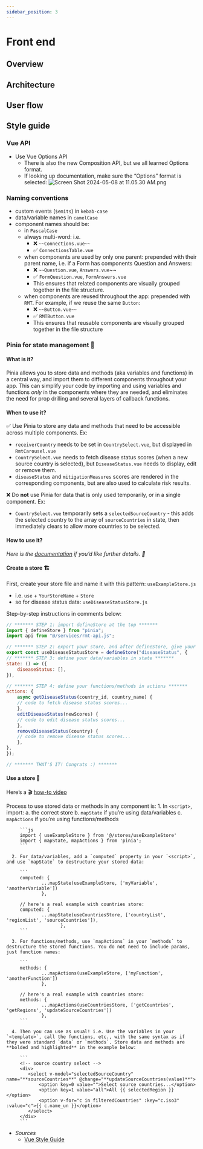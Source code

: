 ```yaml
---
sidebar_position: 3
---
```


# Front end

## Overview

## Architecture

## User flow

## Style guide

### Vue API

- Use Vue Options API
  - There is also the new Composition API, but we all learned Options format.
  - If looking up documentation, make sure the “Options” format is selected:
    ![Screen Shot 2024-05-08 at 11.05.30 AM.png](https://prod-files-secure.s3.us-west-2.amazonaws.com/cb6a297b-0172-4571-88ae-6aa73ffd2f5f/d18ec2fc-906e-46c3-8d9f-cd33ff539362/Screen_Shot_2024-05-08_at_11.05.30_AM.png)

### Naming conventions

- custom events (`$emits`) in `kebab-case`
- data/variable names in `camelCase`
- component names should be:
  - in `PascalCase`
  - always multi-word: i.e.
    - ❌ `~~Connections.vue~~`
    - ✅ `ConnectionsTable.vue`
  - when components are used by only one parent: prepended with their parent name, i.e. if a Form has components Question and Answers:
    - ❌ `~~Question.vue`, `Answers.vue`~~
    - ✅ `FormQuestion.vue`, `FormAnswers.vue`
    - This ensures that related components are visually grouped together in the file structure.
  - when components are reused throughout the app: prepended with `RMT`. For example, if we reuse the same `Button`:
    - ❌ `~~Button.vue~~`
    - ✅ `RMTButton.vue`
    - This ensures that reusable components are visually grouped together in the file structure

### Pinia for state management 🍍

#### What is it?

Pinia allows you to store data and methods (aka variables and functions) in a central way, and import them to different components throughout your app. This can simplify your code by importing and using variables and functions _only_ in the components where they are needed, and eliminates the need for prop drilling and several layers of callback functions.

#### When to use it?

✅ Use Pinia to store any data and methods that need to be accessible across multiple components. Ex:
- `receiverCountry` needs to be set in `CountrySelect.vue`, but displayed in `RmtCarousel.vue`
- `CountrySelect.vue` needs to fetch disease status scores (when a new source country is selected), but `DiseaseStatus.vue` needs to display, edit or remove them.
- `diseaseStatus` and `mitigationMeasures` scores are rendered in the corresponding components, but are also used to calculate risk results.

❌ Do **not** use Pinia for data that is only used temporarily, or in a single component. Ex:

- `CountrySelect.vue` temporarily sets a `selectedSourceCountry` - this adds the selected country to the array of `sourceCountries` in state, then immediately clears to allow more countries to be selected.

#### How to use it?

_Here is the [documentation](https://pinia.vuejs.org/core-concepts/) if you’d like further details. 📖_

#### Create a store 🏗️

First, create your store file and name it with this pattern: `useExampleStore.js`

- i.e. `use` + `YourStoreName` + `Store`
- so for disease status data: `useDiseaseStatusStore.js`

Step-by-step instructions in comments below:

```js
// ******* STEP 1: import defineStore at the top *******
import { defineStore } from "pinia";
import api from "@/services/rmt-api.js";

// ******* STEP 2: export your store, and after defineStore, give your store a unique descriptive name *******
export const useDiseaseStatusStore = defineStore("diseaseStatus", {
// ******* STEP 3: define your data/variables in state *******
state: () => ({
    diseaseStatus: [],
}),

// ******* STEP 4: define your functions/methods in actions *******
actions: {
    async getDiseaseStatus(country_id, country_name) {
    // code to fetch disease status scores...
    },
    editDiseaseStatus(newScores) {
    // code to edit disease status scores...
    },
    removeDiseaseStatus(country) {
    // code to remove disease status scores...
    },
},
});

// ******* THAT'S IT! Congrats :) *******
```

#### Use a store 🧤

Here’s a 🎬 [how-to video](https://vueschool.io/lessons/access-pinia-state-in-the-options-api)

Process to use stored data or methods in any component is:
    1. In `<script>`, import:
      a. the correct store
      b. `mapState` if you’re using data/variables
      c. `mapActions` if you’re using functions/methods

         ```js
         import { useExampleStore } from '@/stores/useExampleStore'
         import { mapState, mapActions } from 'pinia';
         ```

      2. For data/variables, add a `computed` property in your `<script>`, and use `mapState` to destructure your stored data:

         ```
         computed: {
                 ...mapState(useExampleStore, ['myVariable', 'anotherVariable'])
                 },

         // here's a real example with countries store:
         computed: {
                 ...mapState(useCountriesStore, ['countryList', 'regionList', 'sourceCountries']),
         				},
         ```

      3. For functions/methods, use `mapActions` in your `methods` to destructure the stored functions. You do not need to include params, just function names:

         ```
         methods: {
                 ...mapActions(useExampleStore, ['myFunction', 'anotherFunction'])
                 },

         // here's a real example with countries store:
         methods: {
                 ...mapActions(useCountriesStore, ['getCountries', 'getRegions', 'updateSourceCountries'])
                 },
         ```

      4. Then you can use as usual! i.e. Use the variables in your `<template>`, call the functions, etc., with the same syntax as if they were standard `data` or `methods`. Store data and methods are **bolded and highlighted** in the example below:

         ```
         <!-- source country select -->
         <div>
         	<select v-model="selectedSourceCountry" name="**sourceCountries**" @change="**updateSourceCountries(value)**">
         		<option key=0 value="">Select source countries...</option>
         		<option key=1 value="all">All {{ selectedRegion }}</option>
         		<option v-for="c in filteredCountries" :key="c.iso3" :value="c">{{ c.name_un }}</option>
         	</select>
         </div>
         ```
- _Sources_
  - [Vue Style Guide](https://vuejs.org/style-guide)
